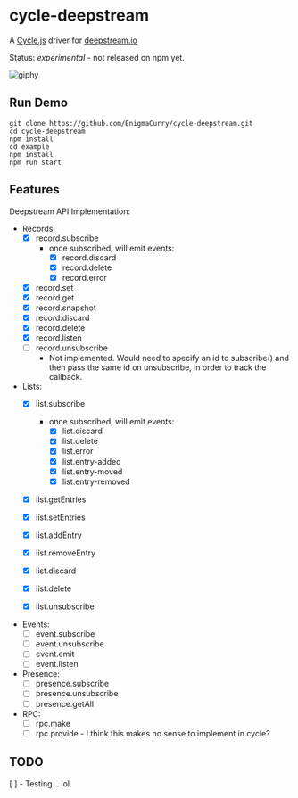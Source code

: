 cycle-deepstream
=====================

A [Cycle.js](https://cycle.js.org/) driver for [deepstream.io](https://deepstream.io)

Status: *experimental* - not released on npm yet.

![giphy](https://cloud.githubusercontent.com/assets/43061/23532850/f8351d38-ff7b-11e6-9645-905309d7ee05.gif)

Run Demo
----------

    git clone https://github.com/EnigmaCurry/cycle-deepstream.git
    cd cycle-deepstream
    npm install
    cd example
    npm install
    npm run start

Features
----------

Deepstream API Implementation:
  - Records:
    - [x] record.subscribe
       - once subscribed, will emit events:
         - [x] record.discard
         - [x] record.delete
         - [x] record.error
    - [x] record.set
    - [x] record.get
    - [x] record.snapshot
    - [x] record.discard
    - [x] record.delete
    - [x] record.listen
    - [ ] record.unsubscribe 
      - Not implemented. Would need to specify an id to subscribe() and 
        then pass the same id on unsubscribe, in order to track the callback.
    
  - Lists:
    - [x] list.subscribe
      - once subscribed, will emit events:
         - [x] list.discard
         - [x] list.delete
         - [x] list.error
         - [x] list.entry-added
         - [x] list.entry-moved
         - [x] list.entry-removed
    - [x] list.getEntries
    - [x] list.setEntries
    - [x] list.addEntry
    - [x] list.removeEntry
    - [x] list.discard
    - [x] list.delete
    - [x] list.unsubscribe
    
    
  - Events:
    - [ ] event.subscribe
    - [ ] event.unsubscribe
    - [ ] event.emit
    - [ ] event.listen
    
  - Presence:
    - [ ] presence.subscribe
    - [ ] presence.unsubscribe
    - [ ] presence.getAll
    
  - RPC:
    - [ ] rpc.make
    - [ ] rpc.provide - I think this makes no sense to implement in cycle?

TODO
-----

 [ ] - Testing... lol.
